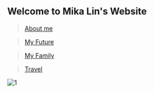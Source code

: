 ## Welcome to Mika Lin's Website


> [About me](https://lin-mika.github.io/About-me/)      

> [My Future](https://lin-mika.github.io/about-me/)

> [My Family](https://lin-mika.github.io/about-me/)

> [Travel](https://lin-mika.github.io/about-me/)

![1](https://user-images.githubusercontent.com/61289486/82166315-f4d96800-986c-11ea-99b6-ea22859506ae.jpg)


